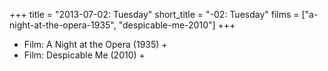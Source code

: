 +++
title = "2013-07-02: Tuesday"
short_title = "-02: Tuesday"
films = ["a-night-at-the-opera-1935", "despicable-me-2010"]
+++


* Film: A Night at the Opera (1935) +
* Film: Despicable Me (2010) +
